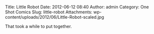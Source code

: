 Title: Little Robot
Date: 2012-06-12 08:40
Author: admin
Category: One Shot Comics
Slug: little-robot
Attachments: wp-content/uploads/2012/06/Little-Robot-scaled.jpg

That took a while to put together.
